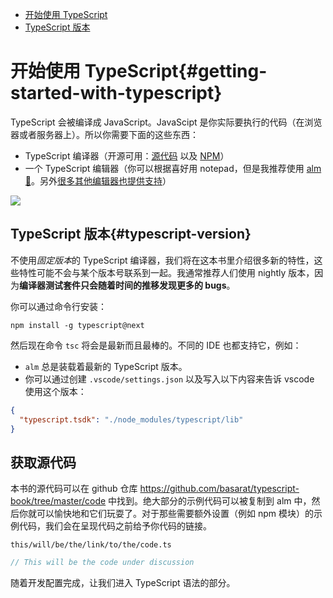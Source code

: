 * [开始使用 TypeScript](#getting-started-with-typescript)
* [TypeScript 版本](#typescript-version)

# 开始使用 TypeScript{#getting-started-with-typescript}

TypeScript 会被编译成 JavaScript。JavaScipt 是你实际要执行的代码（在浏览器或者服务器上）。所以你需要下面的这些东西：

* TypeScript 编译器（开源可用：[源代码](https://github.com/Microsoft/TypeScript/) 以及 [NPM](https://www.npmjs.com/package/typescript)）
* 一个 TypeScript 编辑器（你可以根据喜好用 notepad，但是我推荐使用 [alm 🌹](http://alm.tools)。另外[很多其他编辑器也提供支持](https://github.com/Microsoft/TypeScript/wiki/TypeScript-Editor-Support)）


![](https://raw.githubusercontent.com/alm-tools/alm-tools.github.io/master/screens/main.png)


## TypeScript 版本{#typescript-version}

不使用*固定版本*的 TypeScript 编译器，我们将在这本书里介绍很多新的特性，这些特性可能不会与某个版本号联系到一起。我通常推荐人们使用 nightly 版本，因为**编译器测试套件只会随着时间的推移发现更多的 bugs**。

你可以通过命令行安装：

```
npm install -g typescript@next
```

然后现在命令  `tsc` 将会是最新而且最棒的。不同的 IDE 也都支持它，例如：

* `alm` 总是装载着最新的 TypeScript 版本。
* 你可以通过创建 `.vscode/settings.json` 以及写入以下内容来告诉 vscode 使用这个版本：

```json
{
  "typescript.tsdk": "./node_modules/typescript/lib"
}
```

## 获取源代码
本书的源代码可以在 github 仓库 https://github.com/basarat/typescript-book/tree/master/code 中找到。绝大部分的示例代码可以被复制到 alm 中，然后你就可以愉快地和它们玩耍了。对于那些需要额外设置（例如 npm 模块）的示例代码，我们会在呈现代码之前给予你代码的链接。

`this/will/be/the/link/to/the/code.ts`
```ts
// This will be the code under discussion
```

随着开发配置完成，让我们进入 TypeScript 语法的部分。